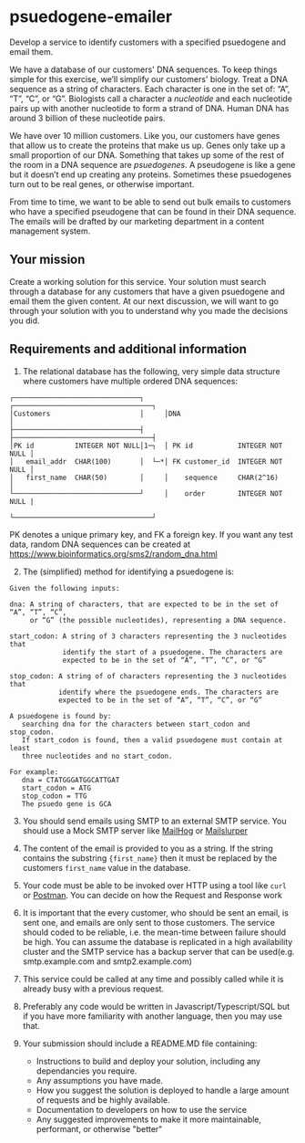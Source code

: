# psuedogene-emailer
Develop a service to identify customers with a specified psuedogene and email them.

We have a database of our customers' DNA sequences.  To keep things simple for this exercise, we’ll simplify our customers' biology. Treat a DNA sequence as a string of characters.  Each character is one in the set of: “A”, “T”, “C”, or “G”.  Biologists call a character a _nucleotide_ and each nucleotide pairs up with another nucleotide to form a strand of DNA.  Human DNA has around 3 billion of these nucleotide pairs.  

We have over 10 million customers.  Like you, our customers have genes that allow us to create the proteins that make us up.  Genes only take up a small proportion of our DNA.  Something that takes up some of the rest of the room in a DNA sequence are _psuedogenes_. A pseudogene is like a gene but it doesn’t end up creating any proteins. Sometimes these psuedogenes turn out to be real genes, or otherwise important.

From time to time, we want to be able to send out bulk emails to customers who have a specified pseudogene that can be found in their DNA sequence.  The emails  will be drafted by our marketing department in a content management system.  

## Your mission
Create a working solution for this service.  Your solution must search through a database for any customers that have a given psuedogene and email them the given content.  At our next discussion, we will want to go through your solution with you to understand why you made the decisions you did.

## Requirements and additional information
1. The relational database has the following, very simple data structure where customers have multiple ordered DNA sequences:
```
┌───────────────────────────────┐     ┌──────────────────────────────────┐
│Customers                      │     │DNA                               │
├───────────────────────────────┤     ├──────────────────────────────────┤
│PK id          INTEGER NOT NULL│1─┐  │ PK id           INTEGER NOT NULL │
│   email_addr  CHAR(100)       │  └─*│ FK customer_id  INTEGER NOT NULL │
│   first_name  CHAR(50)        │     │    sequence     CHAR(2^16)       │
└───────────────────────────────┘     │    order        INTEGER NOT NULL |
                                      └──────────────────────────────────┘
```
PK denotes a unique primary key, and FK a foreign key.  If you want any test data, random DNA sequences can be created at https://www.bioinformatics.org/sms2/random_dna.html

2. The (simplified) method for identifying a psuedogene is:
```
Given the following inputs:

dna: A string of characters, that are expected to be in the set of “A”, “T”, “C”,
     or “G” (the possible nucleotides), representing a DNA sequence.
     
start_codon: A string of 3 characters representing the 3 nucleotides that 
             identify the start of a psuedogene. The characters are 
             expected to be in the set of “A”, “T”, “C”, or “G”
             
stop_codon: A string of of characters representing the 3 nucleotides that
            identify where the psuedogene ends. The characters are 
            expected to be in the set of “A”, “T”, “C”, or “G”

A psuedogene is found by:
   searching dna for the characters between start_codon and stop_codon. 
   If start_codon is found, then a valid psuedogene must contain at least
   three nucleotides and no start_codon.
   
For example:
   dna = CTATGGGATGGCATTGAT
   start_codon = ATG
   stop_codon = TTG
   The psuedo gene is GCA
```

3. You should send emails using SMTP to an external SMTP service.  You should use a Mock SMTP server like [MailHog](https://github.com/mailhog/MailHog) or [Mailslurper](https://www.mailslurper.com/)

1. The content of the email is provided to you as a string. If the string contains the substring `{first_name}` then it must be replaced by the customers `first_name` value in the database.

1. Your code must be able to be invoked over HTTP using a tool like `curl` or [Postman](https://www.postman.com/). You can decide on how the Request and Response work

1. It is important that the every customer, who should be sent an email, is sent one, and emails are only sent to those customers.  The service should coded to be reliable, i.e. the mean-time between failure should be high.  You can assume the database is replicated in a high availability cluster and the SMTP service has a backup server that can be used(e.g. smtp.example.com and smtp2.example.com)

1. This service could be called at any time and possibly called while it is already busy with a previous request.

1. Preferably any code would be written in Javascript/Typescript/SQL but if you have more familiarity with another language, then you may use that.

1. Your submission should include a README.MD file containing:
   - Instructions to build and deploy your solution, including any dependancies you require. 
   - Any assumptions you have made.
   - How you suggest the solution is deployed to handle a large amount of requests and be highly available.
   - Documentation to developers on how to use the service
   - Any suggested improvements to make it more maintainable, performant, or otherwise "better"




